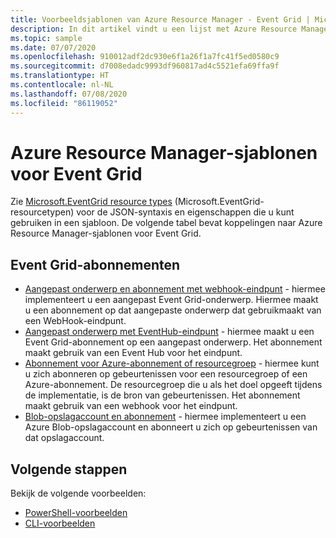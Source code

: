 ```yaml
---
title: Voorbeeldsjablonen van Azure Resource Manager - Event Grid | Microsoft Docs
description: In dit artikel vindt u een lijst met Azure Resource Manager-sjabloonvoorbeelden voor Azure Event Grid op GitHub.
ms.topic: sample
ms.date: 07/07/2020
ms.openlocfilehash: 910012adf2dc930e6f1a26f1a7fc41f5ed0580c9
ms.sourcegitcommit: d7008edadc9993df960817ad4c5521efa69ffa9f
ms.translationtype: HT
ms.contentlocale: nl-NL
ms.lasthandoff: 07/08/2020
ms.locfileid: "86119052"
---
```

# <a name="azure-resource-manager-templates-for-event-grid"></a>Azure Resource Manager-sjablonen voor Event Grid

Zie [Microsoft.EventGrid resource types](/azure/templates/microsoft.eventgrid/allversions) (Microsoft.EventGrid-resourcetypen) voor de JSON-syntaxis en eigenschappen die u kunt gebruiken in een sjabloon. De volgende tabel bevat koppelingen naar Azure Resource Manager-sjablonen voor Event Grid.

## <a name="event-grid-subscriptions"></a>Event Grid-abonnementen
- [Aangepast onderwerp en abonnement met webhook-eindpunt](https://github.com/Azure/azure-quickstart-templates/tree/master/101-event-grid) - hiermee implementeert u een aangepast Event Grid-onderwerp. Hiermee maakt u een abonnement op dat aangepaste onderwerp dat gebruikmaakt van een WebHook-eindpunt. 
- [Aangepast onderwerp met EventHub-eindpunt](https://github.com/Azure/azure-quickstart-templates/tree/master/101-event-grid-event-hubs-handler) - hiermee maakt u een Event Grid-abonnement op een aangepast onderwerp. Het abonnement maakt gebruik van een Event Hub voor het eindpunt. 
- [Abonnement voor Azure-abonnement of resourcegroep](https://github.com/Azure/azure-quickstart-templates/tree/master/101-event-grid-resource-events-to-webhook) - hiermee kunt u zich abonneren op gebeurtenissen voor een resourcegroep of een Azure-abonnement. De resourcegroep die u als het doel opgeeft tijdens de implementatie, is de bron van gebeurtenissen. Het abonnement maakt gebruik van een webhook voor het eindpunt. 
- [Blob-opslagaccount en abonnement](https://github.com/Azure/azure-quickstart-templates/tree/master/101-event-grid-subscription-and-storage) - hiermee implementeert u een Azure Blob-opslagaccount en abonneert u zich op gebeurtenissen van dat opslagaccount. 

## <a name="next-steps"></a>Volgende stappen
Bekijk de volgende voorbeelden:

- [PowerShell-voorbeelden](powershell-samples.md)
- [CLI-voorbeelden](cli-samples.md)
